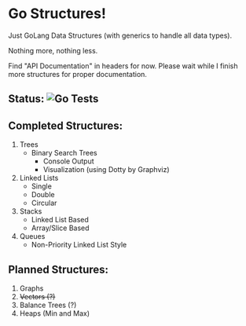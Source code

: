 # Go Structures!
Just GoLang Data Structures (with generics to handle all data types).

Nothing more, nothing less.

Find "API Documentation" in headers for now. Please wait while I finish more structures for proper documentation.

## Status: ![Go Tests](https://github.com/HenriMalahieude/GoStructures/actions/workflows/go.yml/badge.svg)

## Completed Structures:
1. Trees
    * Binary Search Trees
        * Console Output
        * Visualization (using Dotty by Graphviz)
2. Linked Lists
    * Single
    * Double
    * Circular
3. Stacks
    * Linked List Based
    * Array/Slice Based
4. Queues
    * Non-Priority Linked List Style

## Planned Structures:
1. Graphs
2. ~~Vectors (?)~~
3. Balance Trees (?)
4. Heaps (Min and Max)
